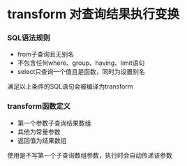 
# transform 对查询结果执行变换

### SQL语法规则

- from子查询且无别名
- 不包含任何where、group、having、limit语句
- select只查询一个值且是函数，同时为设置别名

满足以上条件的SQL语句会被编译为transform

### transform函数定义

- 第一个参数子查询结果数组
- 其他为常量参数
- 返回值为结果数组

使用是不写第一个子查询数组参数，执行时会自动传递该参数